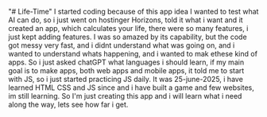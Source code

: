"# Life-Time" 
I started coding because of this app idea
I wanted to test what AI can do, so i just went on hostinger Horizons, told it what i want and it created an app, which calculates your life, there were so many features, i just kept adding features.
I was so amazed by its capability, but the code got messy very fast, and i didnt understand what was going on, and i wanted to understand whats happening, and i wanted to mak ethese kind of apps.
So i just asked chatGPT what languages i should learn, if my main goal is to make apps, both web apps and mobile apps, it told me to start with JS, so i just started practicing JS daily.
It was 25-june-2025, i have learned HTML CSS and JS since and i have built a game and few websites, im still learning.
So I'm just creating this app and i will learn what i need along the way, lets see how far i get.